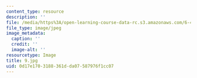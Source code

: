 ```yaml
---
content_type: resource
description: ''
file: /media/https%3A/open-learning-course-data-rc.s3.amazonaws.com/6-450-principles-of-digital-communications-i-fall-2006/0d17e1703188361dda07587976f1cc07_9.jpg
file_type: image/jpeg
image_metadata:
  caption: ''
  credit: ''
  image-alt: ''
resourcetype: Image
title: 9.jpg
uid: 0d17e170-3188-361d-da07-587976f1cc07
---
```

